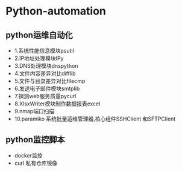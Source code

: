 # Python-automation

## python运维自动化
 * 1.系统性能信息模块psutil
 * 2.IP地址处理模块IPy
 * 3.DNS处理模块dnspython
 * 4.文件内容差异对比difflib
 * 5.文件与目录差异对比filecmp
 * 6.发送电子邮件模块smtplib
 * 7.探测web服务质量pycurl
 * 8.XlsxWriter模块制作数据报表excel
 * 9.nmap端口扫描
 * 10.paramiko 系统批量运维管理器,核心组件SSHClient 和SFTPClient

## python监控脚本
 * docker监控
 * curl 私有仓库镜像
